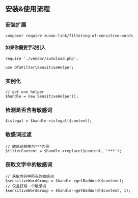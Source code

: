 

##  安装&使用流程

### 安装扩展 

    composer require zuoan-link/filtering-of-sensitive-words      

   
#### 如果你需要手动引入

    require './vendor/autoload.php';
    
    use DfaFilter\SensitiveHelper;

### 实例化
    // get one helper
    $handle = new SensitiveHelper();
   
### 检测是否含有敏感词

    $islegal = $handle->islegal($content);
### 敏感词过滤
    
    // 敏感词替换为***为例
    $filterContent = $handle->replace($content, '***');
    
### 获取文字中的敏感词

    // 获取内容中所有的敏感词
    $sensitiveWordGroup = $handle->getBadWord($content);
    // 仅且获取一个敏感词
    $sensitiveWordGroup = $handle->getBadWord($content, 1);
